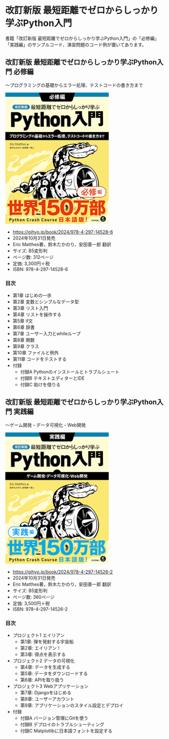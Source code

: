 # 改訂新版 最短距離でゼロからしっかり学ぶPython入門

書籍「改訂新版 最短距離でゼロからしっかり学ぶPython入門」の「必修編」「実践編」のサンプルコード、演習問題のコード例が置いてあります。

## 改訂新版 最短距離でゼロからしっかり学ぶPython入門 必修編

〜プログラミングの基礎からエラー処理、テストコードの書き方まで

![改訂新版 最短距離でゼロからしっかり学ぶPython入門 必修編](hisshu.png)

* https://gihyo.jp/book/2024/978-4-297-14528-6
* 2024年10月31日発売
* Eric Matthes著，鈴木たかのり，安田善一郎 翻訳
* サイズ: B5変形判
* ページ数: 312ページ
* 定価: 3,300円＋税
* ISBN: 978-4-297-14528-6

### 目次

* 第1章 はじめの一歩
* 第2章 変数とシンプルなデータ型
* 第3章 リスト入門
* 第4章 リストを操作する
* 第5章 if文
* 第6章 辞書
* 第7章 ユーザー入力とwhileループ
* 第8章 関数
* 第9章 クラス
* 第10章 ファイルと例外
* 第11章 コードをテストする
* 付録
  * 付録A Pythonのインストールとトラブルシュート
  * 付録B テキストエディターとIDE
  * 付録C 助けを借りる

## 改訂新版 最短距離でゼロからしっかり学ぶPython入門 実践編

〜ゲーム開発・データ可視化・Web開発

![改訂新版 最短距離でゼロからしっかり学ぶPython入門 実践編](jissen.png)

* https://gihyo.jp/book/2024/978-4-297-14526-2
* 2024年10月31日発売
* Eric Matthes著，鈴木たかのり，安田善一郎 翻訳
* サイズ: B5変形判
* ページ数: 360ページ
* 定価: 3,500円＋税
* ISBN: 978-4-297-14526-2

### 目次

* プロジェクト1 エイリアン
  * 第1章: 弾を発射する宇宙船
  * 第2章: エイリアン！
  * 第3章: 得点を表示する
* プロジェクト2 データの可視化
  * 第4章: データを生成する
  * 第5章: データをダウンロードする
  * 第6章: APIを取り扱う
* プロジェクト3 Webアプリケーション
  * 第7章: Djangoをはじめる
  * 第8章: ユーザーアカウント
  * 第9章: アプリケーションのスタイル設定とデプロイ
* 付録
  * 付録A バージョン管理にGitを使う
  * 付録B デプロイのトラブルシューティング
  * 付録C Matplotlibに日本語フォントを設定する
